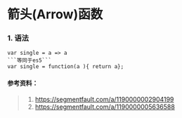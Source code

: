 # 箭头(Arrow)函数

### 1. 语法
```
var single = a => a
```等同于es5```
var single = function(a ){ return a};
```










#### 参考资料：
> 1. https://segmentfault.com/a/1190000002904199
> 2. https://segmentfault.com/a/1190000005636588


